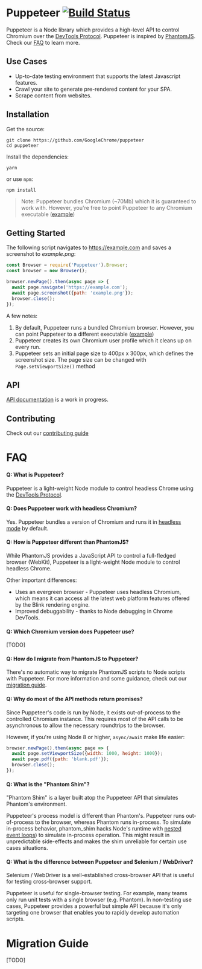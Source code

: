 # Puppeteer [![Build Status](https://travis-ci.com/GoogleChrome/puppeteer.svg?token=8jabovWqb8afz5RDcYqx&branch=master)](https://travis-ci.com/GoogleChrome/puppeteer)

Puppeteer is a Node library which provides a high-level API to control Chromium over the [DevTools Protocol](https://chromedevtools.github.io/devtools-protocol/). Puppeteer is inspired by [PhantomJS](http://phantomjs.org/). Check our [FAQ](#faq) to learn more.

## Use Cases
* Up-to-date testing environment that supports the latest Javascript features.
* Crawl your site to generate pre-rendered content for your SPA.
* Scrape content from websites.

## Installation

Get the source:

```
git clone https://github.com/GoogleChrome/puppeteer
cd puppeteer
```

Install the dependencies:

```
yarn
```

or use `npm`:

```
npm install
```

> Note: Puppeteer bundles Chromium (~70Mb) which it is guaranteed to work with. However, you're free to point Puppeteer to any Chromium executable ([example](https://github.com/GoogleChrome/puppeteer/blob/master/examples/custom-chromium-revision.js))


## Getting Started

The following script navigates to https://example.com and saves a screenshot to *example.png*:

```javascript
const Browser = require('Puppeteer').Browser;
const browser = new Browser();

browser.newPage().then(async page => {
  await page.navigate('https://example.com');
  await page.screenshot({path: 'example.png'});
  browser.close();
});
```

A few notes:

1. By default, Puppeteer runs a bundled Chromium browser. However, you can point Puppeteer to a different executable ([example](https://github.com/GoogleChrome/puppeteer/blob/master/examples/custom-chromium-revision.js))
2. Puppeteer creates its own Chromium user profile which it cleans up on every run.
3. Puppeteer sets an initial page size to 400px x 300px, which defines the screenshot size. The page size can be changed with `Page.setViewportSize()` method

## API

[API documentation](docs/api.md) is a work in progress.

## Contributing

Check out our [contributing guide](https://github.com/GoogleChrome/puppeteer/blob/master/CONTRIBUTING.md)

# FAQ

#### Q: What is Puppeteer?

Puppeteer is a light-weight Node module to control headless Chrome using the [DevTools Protocol](https://chromedevtools.github.io/devtools-protocol/).

#### Q: Does Puppeteer work with headless Chromium?

Yes. Puppeteer bundles a version of Chromium and runs it in [headless mode](https://developers.google.com/web/updates/2017/04/headless-chrome) by default.

#### Q: How is Puppeteer different than PhantomJS?

While PhantomJS provides a JavaScript API to control a full-fledged browser (WebKit), Puppeteer is a light-weight Node module to control headless Chrome.

Other important differences:

- Uses an evergreen browser - Puppeteer uses headless Chromium, which means it can access all the latest web platform features offered by the Blink rendering engine.
- Improved debuggability - thanks to Node debugging in Chrome DevTools.

#### Q: Which Chromium version does Puppeteer use?

[TODO]

#### Q: How do I migrate from PhantomJS to Puppeteer?

There's no automatic way to migrate PhantomJS scripts to Node scripts with Puppeteer. For more information and some guidance, check out our [migration guide](#migration-guide).

#### Q: Why do most of the API methods return promises?

Since Puppeteer's code is run by Node, it exists out-of-process to the controlled Chromium instance. This requires most of the API calls to be asynchronous to allow the necessary roundtrips to the browser.

However, if you're using Node 8 or higher, `async/await` make life easier:

```javascript
browser.newPage().then(async page => {
  await page.setViewportSize({width: 1000, height: 1000});
  await page.pdf({path: 'blank.pdf'});
  browser.close();
});
```

#### Q: What is the "Phantom Shim"?

"Phantom Shim" is a layer built atop the Puppeteer API that simulates Phantom's environment.

Puppeteer's process model is different than Phantom's. Puppeteer runs out-of-process to the browser, whereas  Phantom runs in-process. To simulate in-process behavior, phantom_shim hacks Node's runtime with [nested event loops](https://github.com/abbr/deasync)) to simulate in-process operation. This might result in unpredictable side-effects and makes the shim unreliable for certain use cases situations.

#### Q: What is the difference between Puppeteer and Selenium / WebDriver?

Selenium / WebDriver is a well-established cross-browser API that is useful for testing cross-browser support.

Puppeteer is useful for single-browser testing. For example, many teams only run unit tests with a single browser (e.g. Phantom). In non-testing use cases, Puppeteer provides a powerful but simple API because it's only targeting one browser that enables you to rapidly develop automation scripts.

# Migration Guide

[TODO]
